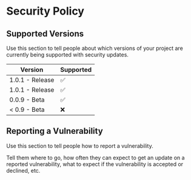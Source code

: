 # Security Policy

## Supported Versions

Use this section to tell people about which versions of your project are
currently being supported with security updates.

| Version | Supported          |
| ------- | ------------------ |
| 1.0.1 - Release   | :white_check_mark: |
| 1.0.1 - Release  | :white_check_mark: |
| 0.0.9 - Beta   | :white_check_mark: |
| < 0.9 - Beta   | :x:                |

## Reporting a Vulnerability

Use this section to tell people how to report a vulnerability.

Tell them where to go, how often they can expect to get an update on a
reported vulnerability, what to expect if the vulnerability is accepted or
declined, etc.

